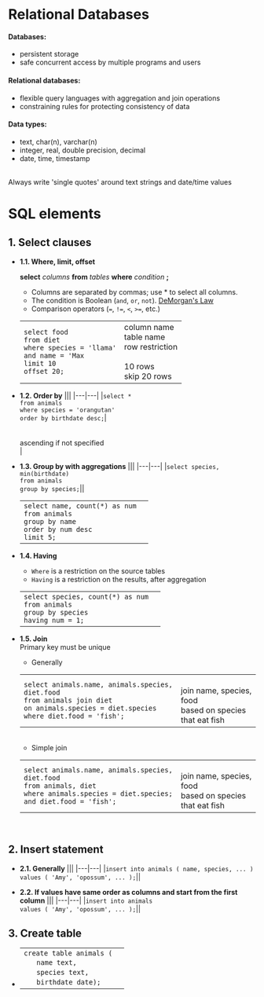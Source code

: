 # **Relational Databases**

#### Databases:
* persistent storage
* safe concurrent access by multiple programs and users

#### Relational databases:
* flexible query languages with aggregation and join operations
* constraining rules for protecting consistency of data

#### Data types:
* text, char(n), varchar(n)
* integer, real, double precision, decimal
* date, time, timestamp<br>
<br>
Always write 'single quotes' around text strings and date/time values

<br>

# SQL elements
## 1. Select clauses
* **1.1. Where, limit, offset**

    **select** *columns* **from** *tables* **where** *condition* **;**
    * Columns are separated by commas; use * to select all columns.
    * The condition is Boolean (`and`, `or`, `not`). [DeMorgan's Law](https://en.wikipedia.org/wiki/De_Morgan%27s_laws) 
    * Comparison operators (`=`, `!=`, `<`, `>=`, etc.) <br>

    |||
    |---|---|
    |`select food` <br> `from diet` <br> `where species = 'llama'` <br> `and name = 'Max` <br> `limit 10` <br> `offset 20;`|column name <br> table name <br> row restriction <br>  <br>10 rows<br>skip 20 rows<br>|

* **1.2. Order by**
    |||
    |---|---|
    |`select *` <br> `from animals` <br> `where species = 'orangutan'` <br> `order by birthdate desc;`| <br><br><br>ascending if not specified<br>|

* **1.3. Group by with aggregations**
    |||
    |---|---|
    |`select species, min(birthdate)` <br> `from animals` <br> `group by species;`||

    |||
    |---|---|
    |`select name, count(*) as num` <br> `from animals` <br> `group by name` <br> `order by num desc` <br> `limit 5;` <br>||

* **1.4. Having**

    * `Where` is a restriction on the source tables
    * `Having` is a restriction on the results, after aggregation <br>

    |||
    |---|---|
    |`select species, count(*) as num` <br> `from animals` <br> `group by species` <br> `having num = 1;` <br>||

* **1.5. Join** <br>
    Primary key must be unique <br>
    * Generally <br>

    |||
    |---|---|
    |`select animals.name, animals.species, diet.food` <br> `from animals join diet` <br> `on animals.species = diet.species` <br> `where diet.food = 'fish';`| <br> join name, species, food <br> based on species <br> that eat fish|
    <br>

    * Simple join <br>

    |||
    |---|---|
    |`select animals.name, animals.species, diet.food` <br> `from animals, diet` <br> `where animals.species = diet.species;` <br> `and diet.food = 'fish';` | <br> join name, species, food <br> based on species <br> that eat fish|
    <br>

## 2. Insert statement
* **2.1. Generally**
    |||
    |---|---|
    |`insert into animals ( name, species, ... )` <br> `values ( 'Amy', 'opossum', ... );`||

* **2.2. If values have same order as columns and start from the first column**
    |||
    |---|---|
    |`insert into animals` <br> `values ( 'Amy', 'opossum', ... );`||

## 3. Create table
* 
    |||
    |---|---|
    |`create table animals (` <br>&nbsp;&nbsp;&nbsp;&nbsp;&nbsp; `name text,` <br>&nbsp;&nbsp;&nbsp;&nbsp;&nbsp; `species text,` <br>&nbsp;&nbsp;&nbsp;&nbsp;&nbsp; `birthdate date);`||